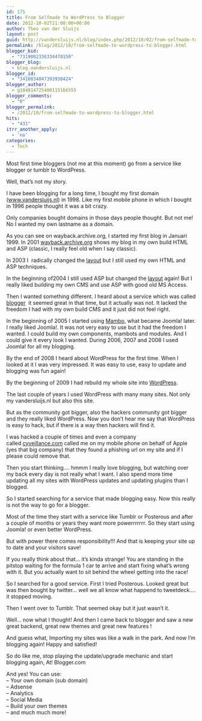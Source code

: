 ```yaml
---
id: 175
title: From Selfmade to WordPress to Blogger
date: 2012-10-02T21:00:00+00:00
author: Theo van der Sluijs
layout: post
guid: http://vandersluijs.nl/blog/index.php/2012/10/02/from-selfmade-to-wordpress-to-blogger/
permalink: /blog/2012/10/from-selfmade-to-wordpress-to-blogger.html
blogger_bid:
  - "7319082336334478150"
blogger_blog:
  - blog.vandersluijs.nl
blogger_id:
  - "3410834047393938424"
blogger_author:
  - g104814725400115166555
blogger_comments:
  - "0"
blogger_permalink:
  - /2012/10/from-selfmade-to-wordpress-to-blogger.html
hits:
  - "431"
itrr_another_apply:
  - 'no'
categories:
  - Tech
---
```

Most first time bloggers (not me at this moment) go from a service like blogger or tumblr to WordPress.

Well, that&#8217;s not my story.

I have been blogging for a long time, I bought my first domain (<a href="https://vandersluijs.nl/" target="_blank">www.vandersluijs.nl</a>) in 1998. Like my first mobile phone in which I bought in 1996 people thought it was a bit crazy.

Only companies bought domains in those days people thought. But not me! No I wanted my own lastname as a domain.

As you can see on wayback.archive.org, I started my first blog in Januari 1999. In 2001 <a href="http://web.archive.org/web/20010401053410/https://vandersluijs.nl/" target="_blank">wayback.archive.org</a> shows my blog in my own build HTML and ASP (classic, I really feel old when I say classic).

In 2003 I  radically changed the <a href="http://web.archive.org/web/20030920095553/https://vandersluijs.nl/" target="_blank">layout</a> but I still used my own HTML and ASP techniques.

In the beginning of2004 I still used ASP but changed the <a href="http://web.archive.org/web/20040406165140/https://vandersluijs.nl/" target="_blank">layout</a> again! But I really liked building my own CMS and use ASP with good old MS Access.

Then I wanted something different. I heard about a service which was called <a href="http://web.archive.org/web/20041015175809/https://vandersluijs.nl//" target="_blank">blogger</a>  it seemed great in that time, but it actually was not. It lacked the freedom I had with my own build CMS and it just did not feel right.

In the beginning of 2005 I started using <a href="http://web.archive.org/web/20050305190328/https://vandersluijs.nl/" target="_blank">Mambo</a>, what became Joomla! later. I really liked Joomla!. It was not very easy to use but it had the freedom I wanted. I could build my own components, mambots and modules. And I could give it every look I wanted. During 2006, 2007 and 2008 I used Joomla! for all my blogging.

By the end of 2008 I heard about WordPress for the first time. When I looked at it I was very impressed. It was easy to use, easy to update and blogging was fun again!

By the beginning of 2009 I had rebuild my whole site into <a href="http://web.archive.org/web/20100117195133/https://vandersluijs.nl/" target="_blank">WordPress</a>.

The last couple of years I used WordPress with many many sites. Not only my vandersluijs.nl but also this site.

But as the community got bigger, also the hackers community got bigger and they really liked WordPress. Now you don&#8217;t hear me say that WordPress is easy to hack, but if there is a way then hackers will find it.

I was hacked a couple of times and even a company called [cyveillance.com](http://cyveillance.com/) called me on my mobile phone on behalf of Apple (yes that big company) that they found a phishing url on my site and if I please could remove that.

Then you start thinking&#8230;. hmmm I really love blogging, but watching over my back every day is not really what I want. I also spend more time updating all my sites with WordPress updates and updating plugins than I blogged.

So I started searching for a service that made blogging easy. Now this really is not the way to go for a blogger.

Most of the time they start with a service like Tumblr or Posterous and after a couple of months or years they want more powerrrrrrr. So they start using Joomla! or even better WordPress.

But with power there comes responsibility!!! And that is keeping your site up to date and your visitors save!

If you really think about that&#8230; it&#8217;s kinda strange! You are standing in the pitstop waiting for the formula 1 car te arrive and start fixing what&#8217;s wrong with it. But you actually want to sit behind the wheel getting into the race!

So I searched for a good service. First I tried Posterous. Looked great but was then bought by twitter&#8230; well we all know what happend to tweetdeck&#8230;. it stopped moving.

Then I went over to Tumblr. That seemed okay but it just wasn&#8217;t it.

Well&#8230; now what I thought! And then I came back to blogger and saw a new great backend, great new themes and great new features !

And guess what, Importing my sites was like a walk in the park. And now I&#8217;m blogging again! Happy and satisfied!

So do like me, stop playing the update/upgrade mechanic and start blogging again, At! Blogger.com

And yes! You can use:  
&#8211; Your own domain (sub domain)  
&#8211; Adsense  
&#8211; Analytics  
&#8211; Social Media  
&#8211; Build your own themes  
&#8211; and much much more!